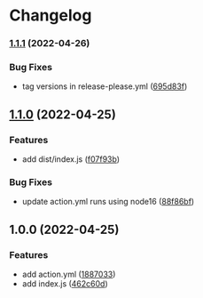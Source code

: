 # Changelog

### [1.1.1](https://github.com/remarkablemark/hello-world-javascript-action/compare/v1.1.0...v1.1.1) (2022-04-26)


### Bug Fixes

* tag versions in release-please.yml ([695d83f](https://github.com/remarkablemark/hello-world-javascript-action/commit/695d83f6409d1ad700ced969cf87fa95adf8a23b))

## [1.1.0](https://github.com/remarkablemark/hello-world-javascript-action/compare/v1.0.0...v1.1.0) (2022-04-25)


### Features

* add dist/index.js ([f07f93b](https://github.com/remarkablemark/hello-world-javascript-action/commit/f07f93babf737c68657ca8a136ac48647f8b389d))


### Bug Fixes

* update action.yml runs using node16 ([88f86bf](https://github.com/remarkablemark/hello-world-javascript-action/commit/88f86bfda016957a31056803c9b4fbfd6ffe8a7d))

## 1.0.0 (2022-04-25)


### Features

* add action.yml ([1887033](https://www.github.com/remarkablemark/hello-world-javascript-action/commit/188703383e1f5d67d0c5ce9d769e880121875d6b))
* add index.js ([462c60d](https://www.github.com/remarkablemark/hello-world-javascript-action/commit/462c60d2f23990b082508886c227a06ee8e3e31a))
